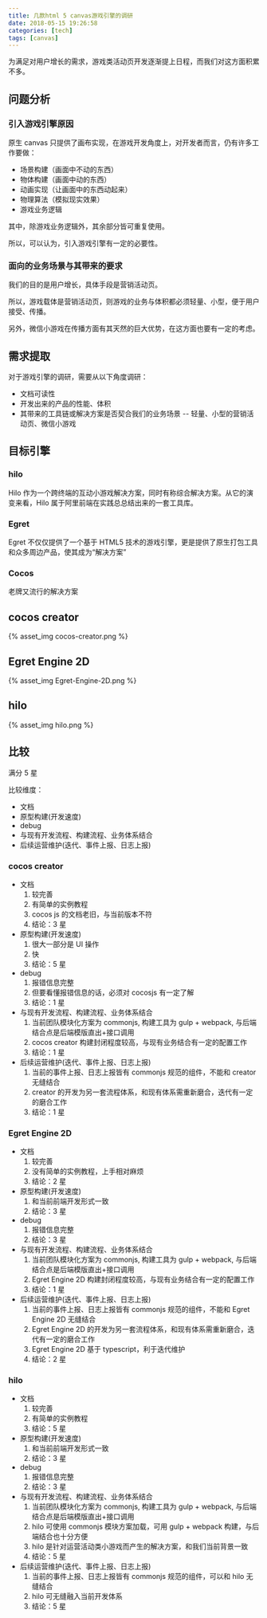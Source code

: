 ```yaml
---
title: 几款html 5 canvas游戏引擎的调研
date: 2018-05-15 19:26:58
categories: [tech]
tags: [canvas]
---
```


为满足对用户增长的需求，游戏类活动页开发逐渐提上日程，而我们对这方面积累不多。
<escape><!-- more --></escape>

## 问题分析

### 引入游戏引擎原因

原生 canvas 只提供了画布实现，在游戏开发角度上，对开发者而言，仍有许多工作要做：

- 场景构建（画面中不动的东西）
- 物体构建（画面中动的东西）
- 动画实现（让画面中的东西动起来）
- 物理算法（模拟现实效果）
- 游戏业务逻辑

其中，除游戏业务逻辑外，其余部分皆可重复使用。

所以，可以认为，引入游戏引擎有一定的必要性。

### 面向的业务场景与其带来的要求

我们的目的是用户增长，具体手段是营销活动页。

所以，游戏载体是营销活动页，则游戏的业务与体积都必须轻量、小型，便于用户接受、传播。

另外，微信小游戏在传播方面有其天然的巨大优势，在这方面也要有一定的考虑。

## 需求提取

对于游戏引擎的调研，需要从以下角度调研：

- 文档可读性
- 开发出来的产品的性能、体积
- 其带来的工具链或解决方案是否契合我们的业务场景 -- 轻量、小型的营销活动页、微信小游戏

## 目标引擎

### hilo

Hilo 作为一个跨终端的互动小游戏解决方案，同时有称综合解决方案。从它的演变来看，Hilo 属于阿里前端在实践总总结出来的一套工具库。

### Egret

Egret 不仅仅提供了一个基于 HTML5 技术的游戏引擎，更是提供了原生打包工具和众多周边产品，使其成为“解决方案”

### Cocos

老牌又流行的解决方案

## cocos creator

{% asset_img cocos-creator.png %}

## Egret Engine 2D

{% asset_img Egret-Engine-2D.png %}

## hilo

{% asset_img hilo.png %}

## 比较

满分 5 星

比较维度：

- 文档
- 原型构建(开发速度)
- debug
- 与现有开发流程、构建流程、业务体系结合
- 后续运营维护(迭代、事件上报、日志上报)

### cocos creator

- 文档
  1. 较完善
  1. 有简单的实例教程
  1. cocos js 的文档老旧，与当前版本不符
  1. 结论：3 星
- 原型构建(开发速度)
  1. 很大一部分是 UI 操作
  1. 快
  1. 结论：5 星
- debug
  1. 报错信息完整
  1. 但要看懂报错信息的话，必须对 cocosjs 有一定了解
  1. 结论：1 星
- 与现有开发流程、构建流程、业务体系结合
  1. 当前团队模块化方案为 commonjs, 构建工具为 gulp + webpack, 与后端结合点是后端模版直出+接口调用
  1. cocos creator 构建封闭程度较高，与现有业务结合有一定的配置工作
  1. 结论：1 星
- 后续运营维护(迭代、事件上报、日志上报)
  1. 当前的事件上报、日志上报皆有 commonjs 规范的组件，不能和 creator 无缝结合
  1. creator 的开发为另一套流程体系，和现有体系需重新磨合，迭代有一定的磨合工作
  1. 结论：1 星

### Egret Engine 2D

- 文档
  1. 较完善
  1. 没有简单的实例教程，上手相对麻烦
  1. 结论：2 星
- 原型构建(开发速度)
  1. 和当前前端开发形式一致
  1. 结论：3 星
- debug
  1. 报错信息完整
  1. 结论：3 星
- 与现有开发流程、构建流程、业务体系结合
  1. 当前团队模块化方案为 commonjs, 构建工具为 gulp + webpack, 与后端结合点是后端模版直出+接口调用
  1. Egret Engine 2D 构建封闭程度较高，与现有业务结合有一定的配置工作
  1. 结论：1 星
- 后续运营维护(迭代、事件上报、日志上报)
  1. 当前的事件上报、日志上报皆有 commonjs 规范的组件，不能和 Egret Engine 2D 无缝结合
  1. Egret Engine 2D 的开发为另一套流程体系，和现有体系需重新磨合，迭代有一定的磨合工作
  1. Egret Engine 2D 基于 typescript，利于迭代维护
  1. 结论：2 星

### hilo

- 文档
  1. 较完善
  1. 有简单的实例教程
  1. 结论：5 星
- 原型构建(开发速度)
  1. 和当前前端开发形式一致
  1. 结论：3 星
- debug
  1. 报错信息完整
  1. 结论：3 星
- 与现有开发流程、构建流程、业务体系结合
  1. 当前团队模块化方案为 commonjs, 构建工具为 gulp + webpack, 与后端结合点是后端模版直出+接口调用
  1. hilo 可使用 commonjs 模块方案加载，可用 gulp + webpack 构建，与后端结合也十分方便
  1. hilo 是针对运营活动类小游戏而产生的解决方案，和我们当前背景一致
  1. 结论：5 星
- 后续运营维护(迭代、事件上报、日志上报)
  1. 当前的事件上报、日志上报皆有 commonjs 规范的组件，可以和 hilo 无缝结合
  1. hilo 可无缝融入当前开发体系
  1. 结论：5 星
